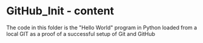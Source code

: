 # GitHub_Init - content
The code in this folder is the "Hello World" program in Python loaded from a local GIT as a proof of a successful setup of Git and GitHub
